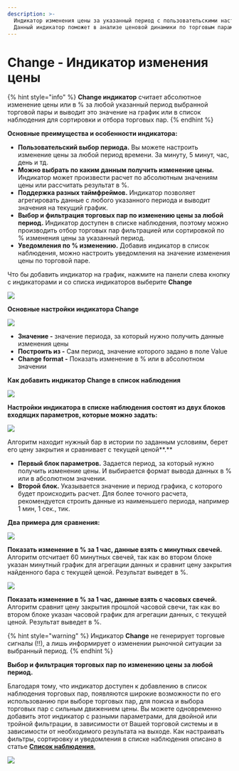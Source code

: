 ```yaml
---
description: >-
  Индикатор изменения цены за указанный период с пользовательскими настройками.
  Данный индикатор поможет в анализе ценовой динамики по торговым парам.
---
```


# Change - Индикатор изменения цены

{% hint style="info" %}
**Change индикатор** считает абсолютное изменение цены или в %  за любой указанный период выбранной торговой пары  и выводит это значение на график или в список наблюдения для сортировки и отбора торговых пар.
{% endhint %}

**Основные преимущества и особенности индикатора:**

* **Пользовательский выбор периода.** Вы можете настроить изменение цены за любой период времени. За минуту, 5 минут, час, день и тд.
* **Можно выбрать по каким данным получить изменение цены.** Индикатор может произвести расчет по абсолютным значениям цены или рассчитать результат в %.
* **Поддержка разных таймфреймов.** Индикатор позволяет агрегировать данные с любого указанного периода и выводит значения на текущий график.
* **Выбор и фильтрация торговых пар по изменению цены за любой период.** Индикатор доступен в списке наблюдения, поэтому можно производить отбор торговых пар фильтрацией или сортировкой по % изменения цены за указанный период.
* **Уведомления по % изменению.** Добавив индикатор в список наблюдения, можно настроить уведомления на значение изменения цены по торговой паре.

Что бы добавить индикатор на график, нажмите на панели слева кнопку с индикаторами и со списка индикаторов выберите **Change**

![](../../../.gitbook/assets/kak-dobavit.png)

**Основные настройки индикатора Change**

![](../../../.gitbook/assets/nastroiki%20%281%29.png)

* **Значение -** значение периода, за который нужно получить данные изменения цены
* **Построить из -** Сам период, значение которого задано в поле Value
* **Change format -** Показать изменение в % или в абсолютном значении

**Как добавить индикатор Change в список наблюдения**

![](../../../.gitbook/assets/dobavit-v-spisok-nablyudeniya.png)

**Настройки индикатора в списке наблюдения состоят из двух блоков входящих параметров, которые можно задать:**

![](../../../.gitbook/assets/indikator-v-spiske-nablyudeniya.png)

Алгоритм находит нужный бар в истории по заданным условиям, берет его цену закрытия и сравнивает с текущей ценой**.**

* **Первый блок параметров.**  Задается период, за который нужно получить изменение цены. И выбирается формат вывода данных  в % или в абсолютном значении.
* **Второй блок.** Указывается значение и период графика, с которого будет происходить расчет. Для более точного расчета, рекомендуется строить данные из наименьшего периода, например 1 мин, 1 сек., тик.

**Два примера для сравнения:**

![](../../../.gitbook/assets/1ch-1-min.png)

**Показать изменение в % за 1 час, данные взять с минутных свечей.**  
Алгоритм отсчитает 60 минутных свечей, так как во втором блоке указан минутный график для агрегации данных  и сравнит цену закрытия найденного бара с текущей ценой. Результат выведет в %.

![](../../../.gitbook/assets/1ch1ch.png)

**Показать изменение в % за 1 час, данные взять с часовых свечей.**  
Алгоритм сравнит цену закрытия прошлой часовой свечи, так как во втором блоке указан часовой график для агрегации данных, с текущей ценой. Результат выведет в %.

{% hint style="warning" %}
Индикатор **Change** не генерирует торговые сигналы \(!!\), а лишь информирует о изменении рыночной ситуации за выбранный период. 
{% endhint %}

**Выбор и фильтрация торговых пар по изменению цены за любой период.**

Благодаря тому, что индикатор доступен к добавлению в список наблюдения торговых пар, появляются широкие возможности по его использованию при выборе торговых пар, для поиска и выбора торговых пар с сильным движением цены. Вы можете одновременно добавить этот индикатор с разными параметрами, для двойной или тройной фильтрации, в зависимости от Вашей торговой системы и в зависимости от необходимого результата на выходе.  Как настраивать фильтры, сортировку и уведомления в списке наблюдения описано в статье [**Список наблюдения**. ](https://help.quantower.com.ru/analytics-panels/watchlist)

![](../../../.gitbook/assets/cherch-v-piske-nablyudeniya.gif)





